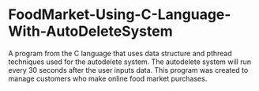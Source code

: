 # FoodMarket-Using-C-Language-With-AutoDeleteSystem
A program from the C language that uses data structure and pthread techniques used for the autodelete system. The autodelete system will run every 30 seconds after the user inputs data. This program was created to manage customers who make online food market purchases.

